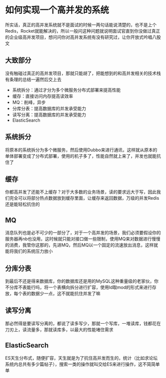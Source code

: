 # 如何实现一个高并发的系统

所实话，真正的高并发系统就不是面试的时候一两句话能说清楚的，也不是上个Redis，Rocket就能解决的，所以一般问这种问题就说明面试官直到你没做过真正的企业级高并发项目，想问问你对高并发系统有没有研究过，让你开放式吟唱八股文

## 大致部分

没有触碰过真正的高并发项目，那就只能胡了，把能想到的和高并发相关的技术栈有条理的总结一遍然后交上去

- 系统拆分：通过才分为多个微服务分布式部署来提高性能
- 缓存：直接访问内存提高读效率
- MQ：削峰，异步
- 分库分表：提高数据库的并发承受能力
- 读写分离：提高数据库的并发承受能力
- ElasticSearch

## 系统拆分

将原本的系统拆分为多个微服务，然后使用Dubbo来进行通讯，这样就从原本的单体部署变成了分布式部署，使用的机子多了，性能自然就上来了，并发也就能抗住了

## 缓存

你都高并发了还能不上缓存？对于大多数的业务场景，读的要求远大于写，因此我们完全可以将部分热点数据放到缓存里面，让缓存来返回数据，万级的并发Redis还是能轻松抗住的

## MQ

消息队列也是必不可少的一部分了，对于一个高并发的场景，我们必须要假设你的服务器再nb也没用，这时候就只能对接口做一些限制，使用MQ来对数据进行慢慢的消费，我管你这那的，先进MQ，然后MQ以一个固定的流速放出消息，这样就能将我们的系统压力放小

## 分库分表

到最后不还是得来数据库，你的数据库还是用的MySQL这种重量级的老家伙，你不分库不表能行吗，将一个表横向拆分进行扩容，使用Id取mod的形式来进行存放，每个表的数据少一点，这不就能抗住并发了嘛

## 读写分离

那必然得是要读写分离的，都说了读多写少，那就一个写库，一堆读库，钱都花在刀刃上，读流量多，那就读库多，以最大的性能堵住需求

## ElasticSearch

ES天生分布式，随便扩容，天生就是为了抗住高并发而生的，统计（比如求论坛系统内总共有多少篇帖子），搜索一类的操作就叫交给ES来进行操作，这不简简单单